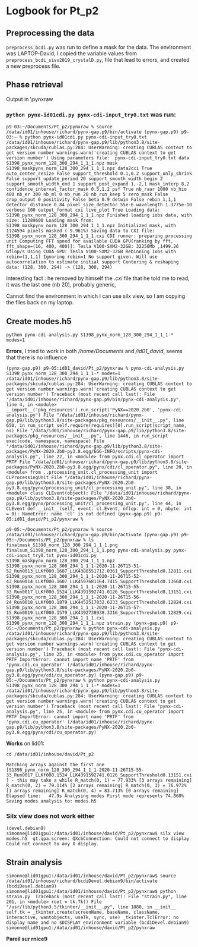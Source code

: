 # Logbook for Pt_p2

## Preprocessing the data

`preprocess_bcdi.py` was run to define a mask for the data. The environment was LAPTOP-David, I copied the variable values from `preprocess_bcdi_sisx2019_crystalD.py`, file that lead to errors, and created a new preprocess file.

## Phase retrieval

 Output in \pynxraw

### `python pynx-id01cdi.py pynx-cdi-input_try0.txt` was run:

`p9-03:~/Documents/Pt_p2/pynxraw % source /data/id01/inhouse/richard/pynx-gap.p9/bin/activate
(pynx-gap.p9) p9-03:~ % python pynx-id01cdi.py pynx-cdi-input_try0.txt 
/data/id01/inhouse/richard/pynx-gap.p9/lib/python3.8/site-packages/skcuda/cublas.py:284: UserWarning: creating CUBLAS context to get version number
  warnings.warn('creating CUBLAS context to get version number')
Using parameters file:  pynx-cdi-input_try0.txt
data S1398_pynx_norm_128_300_294_1_1_1.npz
mask S1398_maskpynx_norm_128_300_294_1_1_1.npz
data2cxi True
auto_center_resize False
support_threshold 0.1,0.2
support_only_shrink False
support_update_period 20
support_smooth_width_begin 2
support_smooth_width_end 1
support_post_expand 1,-2,1
mask_interp 8,2
confidence_interval_factor_mask 0.5,1.2
psf True
nb_raar 1000
nb_hio 400
nb_er 300
nb_ml 0
nb_run 20
nb_run_keep 5
zero_mask False
crop_output 0
positivity False
beta 0.9
detwin False
rebin 1,1,1
detector_distance 0.84
pixel_size_detector 55e-6
wavelength 1.3775e-10
verbose 100
output_format cxi
live_plot True
Loading data:  S1398_pynx_norm_128_300_294_1_1_1.npz
Finished loading iobs data, with size: 11289600
Loading mask from:  S1398_maskpynx_norm_128_300_294_1_1_1.npz
Initialized mask, with 1124594 pixels masked ( 9.961%)
Saving data to CXI file:  S1398_pynx_norm_128_300_294_1_1_1.cxi
CDI runner: preparing processing unit
Computing FFT speed for available CUDA GPU[ranking by fft, fft_shape=(16, 400, 400)]: Tesla V100-SXM2-32GB: 32256Mb ,1499.26 Gflop/s
Using CUDA GPU: Tesla V100-SXM2-32GB
Rebinning Iobs with rebin=(1,1,1)
Ignoring rebin=1
No support given. Will use autocorrelation to estimate initial support
Centering & reshaping data: (128, 300, 294) -> (128, 300, 294)`



Interesting fact : he removed by himself the *.cxi* file that he told me to read, it was the last one (nb 20), probably generic,

Cannot find the environment in which I can use silx view, so I am copying the files back on my laptop.

## Create modes.h5
`python pynx-cdi-analysis.py S1398_pynx_norm_128_300_294_1_1_1-* modes=1`

**Errors**, I tried to work in both */home/Documents* and */id01_david*, seems that there is no influence 

`(pynx-gap.p9) p9-05:id01_david/Pt_p2/pynxraw % pynx-cdi-analysis.py S1398_pynx_norm_128_300_294_1_1_1-* modes=1
/data/id01/inhouse/richard/pynx-gap.p9/lib/python3.8/site-packages/skcuda/cublas.py:284: UserWarning: creating CUBLAS context to get version number
  warnings.warn('creating CUBLAS context to get version number')
Traceback (most recent call last):
  File "/data/id01/inhouse/richard/pynx-gap.p9/bin/pynx-cdi-analysis.py", line 4, in <module>
    __import__('pkg_resources').run_script('PyNX==2020.2b0', 'pynx-cdi-analysis.py')
  File "/data/id01/inhouse/richard/pynx-gap.p9/lib/python3.8/site-packages/pkg_resources/__init__.py", line 650, in run_script
    self.require(requires)[0].run_script(script_name, ns)
  File "/data/id01/inhouse/richard/pynx-gap.p9/lib/python3.8/site-packages/pkg_resources/__init__.py", line 1446, in run_script
    exec(code, namespace, namespace)
  File "/data/id01/inhouse/richard/pynx-gap.p9/lib/python3.8/site-packages/PyNX-2020.2b0-py3.8.egg/EGG-INFO/scripts/pynx-cdi-analysis.py", line 22, in <module>
    from pynx.cdi.cl_operator import PRTF
  File "/data/id01/inhouse/richard/pynx-gap.p9/lib/python3.8/site-packages/PyNX-2020.2b0-py3.8.egg/pynx/cdi/cl_operator.py", line 20, in <module>
    from ..processing_unit.cl_processing_unit import CLProcessingUnit
  File "/data/id01/inhouse/richard/pynx-gap.p9/lib/python3.8/site-packages/PyNX-2020.2b0-py3.8.egg/pynx/processing_unit/cl_processing_unit.py", line 38, in <module>
    class CLEvent(object):
  File "/data/id01/inhouse/richard/pynx-gap.p9/lib/python3.8/site-packages/PyNX-2020.2b0-py3.8.egg/pynx/processing_unit/cl_processing_unit.py", line 44, in CLEvent
    def __init__(self, event: cl.Event, nflop: int = 0, nbyte: int = 0):
NameError: name 'cl' is not defined
(pynx-gap.p9) p9-05:id01_david/Pt_p2/pynxraw %`


`p9-05:~/Documents/Pt_p2/pynxraw % source /data/id01/inhouse/richard/pynx-gap.p9/bin/activate
(pynx-gap.p9) p9-05:~/Documents/Pt_p2/pynxraw % ls
finalmask_S1398_norm_128_300_294_1_1_1.png
finalsum_S1398_norm_128_300_294_1_1_1.png
pynx-cdi-analysis.py
pynx-cdi-input_try0.txt
pynx-id01cdi.py
S1398_maskpynx_norm_128_300_294_1_1_1.npz
S1398_pynx_norm_128_300_294_1_1_1-2020-11-26T15-51-52_Run0013_LLKf000.1687_LLK4388551712.0361_SupportThreshold0.12811.cxi
S1398_pynx_norm_128_300_294_1_1_1-2020-11-26T15-52-43_Run0014_LLKf000.1607_LLK4597681164.7415_SupportThreshold0.13668.cxi
S1398_pynx_norm_128_300_294_1_1_1-2020-11-26T15-55-33_Run0017_LLKf000.1524_LLK4391592741.0126_SupportThreshold0.13151.cxi
S1398_pynx_norm_128_300_294_1_1_1-2020-11-26T15-56-24_Run0018_LLKf000.1879_LLK4452517032.6233_SupportThreshold0.12824.cxi
S1398_pynx_norm_128_300_294_1_1_1-2020-11-26T15-57-15_Run0019_LLKf000.1579_LLK4392738938.3316_SupportThreshold0.12829.cxi
S1398_pynx_norm_128_300_294_1_1_1.cxi
S1398_pynx_norm_128_300_294_1_1_1.npz
strain.py
(pynx-gap.p9) p9-05:~/Documents/Pt_p2/pynxraw % python pynx-cdi-analysis.py 
/data/id01/inhouse/richard/pynx-gap.p9/lib/python3.8/site-packages/skcuda/cublas.py:284: UserWarning: creating CUBLAS context to get version number
  warnings.warn('creating CUBLAS context to get version number')
Traceback (most recent call last):
  File "pynx-cdi-analysis.py", line 25, in <module>
    from pynx.cdi.cu_operator import PRTF
ImportError: cannot import name 'PRTF' from 'pynx.cdi.cu_operator' (/data/id01/inhouse/richard/pynx-gap.p9/lib/python3.8/site-packages/PyNX-2020.2b0-py3.8.egg/pynx/cdi/cu_operator.py)
(pynx-gap.p9) p9-05:~/Documents/Pt_p2/pynxraw % python pynx-cdi-analysis.py S1398_pynx_norm_128_300_294_1_1_1-* modes=1
/data/id01/inhouse/richard/pynx-gap.p9/lib/python3.8/site-packages/skcuda/cublas.py:284: UserWarning: creating CUBLAS context to get version number
  warnings.warn('creating CUBLAS context to get version number')
Traceback (most recent call last):
  File "pynx-cdi-analysis.py", line 25, in <module>
    from pynx.cdi.cu_operator import PRTF
ImportError: cannot import name 'PRTF' from 'pynx.cdi.cu_operator' (/data/id01/inhouse/richard/pynx-gap.p9/lib/python3.8/site-packages/PyNX-2020.2b0-py3.8.egg/pynx/cdi/cu_operator.py)`

**Works** on lid01:

`cd /data/id01/inhouse/david/Pt_p2`

`Matching arrays against the first one [S1398_pynx_norm_128_300_294_1_1_1-2020-11-26T15-55-33_Run0017_LLKf000.1524_LLK4391592741.0126_SupportThreshold0.13151.cxi] - this may take a while
R_match(0, 1) = 77.933% [3 arrays remaining]
R_match(0, 2) = 79.114% [2 arrays remaining]
R_match(0, 3) = 76.972% [1 arrays remaining]
R_match(0, 4) = 83.713% [0 arrays remaining]
Elapsed time:   47.9s
Analysing modes
First mode represents 74.860%
Saving modes analysis to: modes.h5`

### Silx view does not work either

`(devel.debian9) simonne@lid01gpu1:/data/id01/inhouse/david/Pt_p2/pynxraw$ silx view modes.h5 
qt.qpa.screen: QXcbConnection: Could not connect to display 
Could not connect to any X display.`

## Strain analysis

`simonne@lid01gpu1:/data/id01/inhouse/david/Pt_p2/pynxraw$ source /data/id01/inhouse/richard/bcdiDevel.debian9/bin/activate
(bcdiDevel.debian9) simonne@lid01gpu1:/data/id01/inhouse/david/Pt_p2/pynxraw$ python strain.py 
Traceback (most recent call last):
  File "strain.py", line 201, in <module>
    root = tk.Tk()
  File "/usr/lib/python3.5/tkinter/__init__.py", line 1880, in __init__
    self.tk = _tkinter.create(screenName, baseName, className, interactive, wantobjects, useTk, sync, use)
_tkinter.TclError: no display name and no $DISPLAY environment variable
(bcdiDevel.debian9) simonne@lid01gpu1:/data/id01/inhouse/david/Pt_p2/pynxraw`

**Pareil sur rnice9**